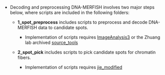 - Decoding and preprocessing DNA-MERFISH involves two major steps below, where scripts are included in the following folders:


    - **1_spot_preprocess** includes scripts to preprocess and decode DNA-MERFISH data to candidate spots.

      - Implementation of scripts requires [ImageAnalysis3](https://github.com/zhengpuas47/ImageAnalysis3) or the Zhuang lab archived [source_tools](https://github.com/ZhuangLab/Chromatin_Analysis_2020_cell/tree/master/sequential_tracing/source)



    - **2_spot_pick** includes scripts to pick candidate spots for chromatin fibers.

      - Implementation of scripts requires [jie_modified](https://github.com/cosmosyw/jie/tree/0f797efcc52c1e9822a3cd03d8980cba9315b468) 


